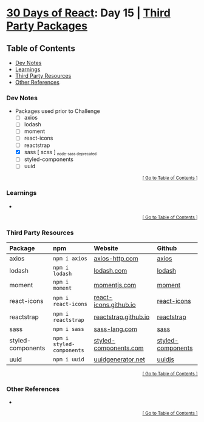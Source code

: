<!-- omit in toc -->
# [30 Days of React](../README.md#readme): Day 15 | [Third Party Packages](https://github.com/Asabeneh/30-Days-Of-React/blob/master/15_Third_Party_Packages/15_third_party_packages.md)

<!-- omit in toc -->
## Table of Contents
- [Dev Notes](#dev-notes)
- [Learnings](#learnings)
- [Third Party Resources](#third-party-resources)
- [Other References](#other-references)

### Dev Notes
* Packages used prior to Challenge
  * [ ] axios
  * [ ] lodash
  * [ ] moment
  * [ ] react-icons
  * [ ] reactstrap
  * [x] sass [ scss ] <sub><small>node-sass deprecated</small></sub>
  * [ ] styled-components
  * [ ] uuid

<div align="right"><sub><a href="#table-of-contents">[ Go to Table of Contents ]</a></sub></div>

### Learnings
*

<div align="right"><sub><a href="#table-of-contents">[ Go to Table of Contents ]</a></sub></div>

### Third Party Resources
| Package | npm | Website | Github |
|:--------|:----|:--------|:-------|
| axios             | `npm i axios`             | [axios-http.com](https://axios-http.com/docs/intro)                                       | [axios](https://github.com/axios/axios#readme)                                     |
| lodash            | `npm i lodash`            | [lodash.com](https://lodash.com/)                                                         | [lodash](https://github.com/lodash/lodash#readme)                                  |
| moment            | `npm i moment`            | [momentjs.com](https://momentjs.com/)                                                     | [moment](https://github.com/moment/moment/#readme)                                 |
| react-icons       | `npm i react-icons`       | [react-icons.github.io](https://react-icons.github.io/react-icons)                        | [react-icons](https://github.com/react-icons/#readme)                              |
| reactstrap        | `npm i reactstrap`        | [reactstrap.github.io](https://reactstrap.github.io/?path=/story/home-installation--page) | [reactstrap](https://github.com/reactstrap/reactstrap#readme)                      |
| sass              | `npm i sass`              | [sass-lang.com](https://sass-lang.com/)                                                   | [sass](https://github.com/sass/sass#readme)                                        |
| styled-components | `npm i styled-components` | [styled-components.com](https://styled-components.com/)                                   | [styled-components](https://github.com/styled-components/styled-components#readme) |
| uuid              | `npm i uuid`              | [uuidgenerator.net](https://www.uuidgenerator.net/dev-corner/javascript)                  | [uuidjs](https://github.com/uuidjs/uuid#readme)                                    |


<div align="right"><sub><a href="#table-of-contents">[ Go to Table of Contents ]</a></sub></div>

### Other References
*

<div align="right"><sub><a href="#table-of-contents">[ Go to Table of Contents ]</a></sub></div>
